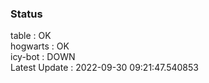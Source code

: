 ### Status


table : OK  
hogwarts : OK  
icy-bot : DOWN  
Latest Update : 2022-09-30 09:21:47.540853
